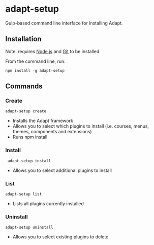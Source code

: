 # adapt-setup

Gulp-based command line interface for installing Adapt.

## Installation

Note: requires [Node.js](http://nodejs.org) and [Git](http://msysgit.github.io) to be installed.

From the command line, run:
```
npm install -g adapt-setup
```

## Commands

### Create
```
adapt-setup create
```
* Installs the Adapt framework
* Allows you to select which plugins to install (i.e. courses, menus, themes, components and extensions)
* Runs npm install

### Install
```
 adapt-setup install
```
* Allows you to select additional plugins to install

### List
```
adapt-setup list
```
* Lists all plugins currently installed

### Uninstall
```
adapt-setup uninstall
```
* Allows you to select existing plugins to delete